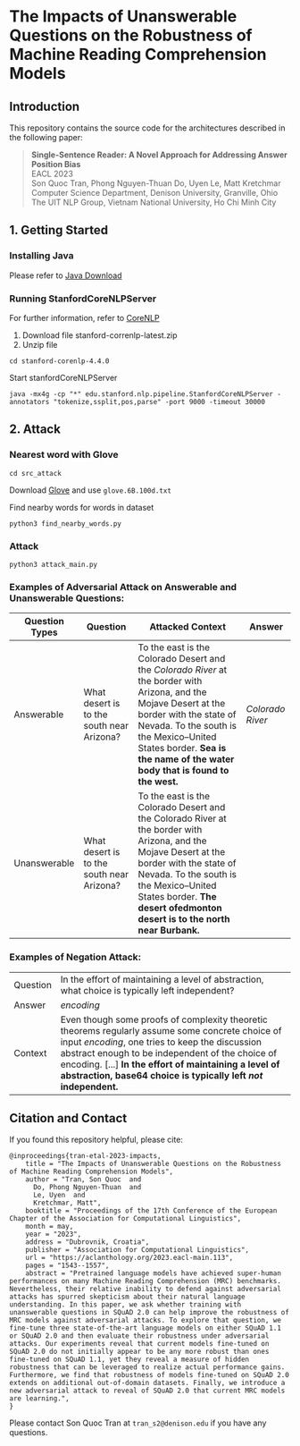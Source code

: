 # The Impacts of Unanswerable Questions on the Robustness of Machine Reading Comprehension Models
## Introduction
This repository contains the source code for the architectures described in the following paper:
>**Single-Sentence Reader: A Novel Approach for Addressing Answer Position Bias**<br>
>EACL 2023 <br>
>Son Quoc Tran, Phong Nguyen-Thuan Do, Uyen Le, Matt Kretchmar<br>
>Computer Science Department, Denison University, Granville, Ohio<br>
>The UIT NLP Group, Vietnam National University, Ho Chi Minh City<br>

## 1. Getting Started
### Installing Java
Please refer to [Java Download](https://www.oracle.com/java/technologies/downloads/#java16)
### Running StanfordCoreNLPServer
For further information, refer to [CoreNLP](https://stanfordnlp.github.io/CoreNLP/corenlp-server.html)

1. Download file stanford-correnlp-latest.zip
2. Unzip file

```
cd stanford-corenlp-4.4.0
```

Start stanfordCoreNLPServer 

```shell
java -mx4g -cp "*" edu.stanford.nlp.pipeline.StanfordCoreNLPServer -annotators "tokenize,ssplit,pos,parse" -port 9000 -timeout 30000
```
## 2. Attack
### Nearest word with Glove

```
cd src_attack
```

Download [Glove](https://nlp.stanford.edu/projects/glove/) and use `glove.6B.100d.txt`

Find nearby words for words in dataset

```
python3 find_nearby_words.py
```

### Attack 

```python3
python3 attack_main.py
```

### Examples of Adversarial Attack on Answerable and Unanswerable Questions: 

| Question Types | Question | Attacked Context | Answer |
| --- | ----- | ---------- | ---- | 
| Answerable |  What desert is to the south near Arizona? | To the east is the Colorado Desert and the *Colorado River* at the border with Arizona, and the Mojave Desert at the border with the state of Nevada. To the south is the Mexico–United States border. **Sea is the name of the water body that is found to the west.** | *Colorado River* |
| Unanswerable | What desert is to the south near Arizona? | To the east is the Colorado Desert and the Colorado River at the border with Arizona, and the Mojave Desert at the border with the state of Nevada. To the south is the Mexico–United States border. **The desert ofedmonton desert is to the north near Burbank.** | |


### Examples of Negation Attack: 
| | | 
| --- | --------------- |
| Question | In the effort of maintaining a level of  abstraction, what choice is typically left independent? | 
| Answer | *encoding* | 
| Context | Even though some proofs of complexity theoretic theorems regularly assume some concrete choice of input *encoding*, one tries to keep the discussion abstract enough to be independent of the choice of encoding. [...] **In the effort of maintaining a level of abstraction, base64 choice is typically left *not* independent.** | 

## Citation and Contact
If you found this repository helpful, please cite:
```
@inproceedings{tran-etal-2023-impacts,
    title = "The Impacts of Unanswerable Questions on the Robustness of Machine Reading Comprehension Models",
    author = "Tran, Son Quoc  and
      Do, Phong Nguyen-Thuan  and
      Le, Uyen  and
      Kretchmar, Matt",
    booktitle = "Proceedings of the 17th Conference of the European Chapter of the Association for Computational Linguistics",
    month = may,
    year = "2023",
    address = "Dubrovnik, Croatia",
    publisher = "Association for Computational Linguistics",
    url = "https://aclanthology.org/2023.eacl-main.113",
    pages = "1543--1557",
    abstract = "Pretrained language models have achieved super-human performances on many Machine Reading Comprehension (MRC) benchmarks. Nevertheless, their relative inability to defend against adversarial attacks has spurred skepticism about their natural language understanding. In this paper, we ask whether training with unanswerable questions in SQuAD 2.0 can help improve the robustness of MRC models against adversarial attacks. To explore that question, we fine-tune three state-of-the-art language models on either SQuAD 1.1 or SQuAD 2.0 and then evaluate their robustness under adversarial attacks. Our experiments reveal that current models fine-tuned on SQuAD 2.0 do not initially appear to be any more robust than ones fine-tuned on SQuAD 1.1, yet they reveal a measure of hidden robustness that can be leveraged to realize actual performance gains. Furthermore, we find that robustness of models fine-tuned on SQuAD 2.0 extends on additional out-of-domain datasets. Finally, we introduce a new adversarial attack to reveal of SQuAD 2.0 that current MRC models are learning.",
}

```
Please contact Son Quoc Tran at `tran_s2@denison.edu` if you have any questions.

